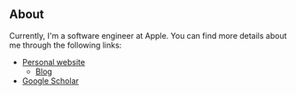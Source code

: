 ## About

Currently, I'm a software engineer at Apple. You can find more details about
me through the following links:

- [Personal website](https://a-wozniakowski.github.io/)
  - [Blog](https://a-wozniakowski.github.io/blog/)
- [Google Scholar](https://scholar.google.com/citations?user=lDe0nKgAAAAJ&hl=en)

